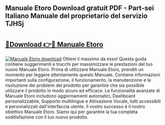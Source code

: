 ## Manuale Etoro Download gratuit PDF - Part-sei Italiano Manuale del proprietario del servizio TJHSj

# <h2><a href="http://dfdx14e.blite.top/?on=Manuale+Etoro">🔗Download 👉🔴 Manuale Etoro</a></h2>

[![Manuale Etoro download](https://i.imgur.com/lujVjoI.png)](http://dfdx14e.blite.top/?on=Manuale+Etoro)
Ottieni il massimo da esso! Questa guida contiene suggerimenti e trucchi per massimizzare le prestazioni del tuo nuovo Manuale Etoro. Prima di utilizzare Manuale Etoro, prenditi un momento per leggere attentamente questo Manuale. Contiene informazioni importanti sulla configurazione, il funzionamento, la manutenzione e la risoluzione dei problemi del prodotto per garantire che sia possibile utilizzare il prodotto in modo sicuro ed efficace. Le funzionalità avanzate di Manuale Etoro includono aggiornamenti automatici, Dashboard personalizzabile, Supporto multilingue e Attivazione Vocale, tutti accessibili e personalizzati dall'interfaccia utente. Il vostro successo è il nostro obiettivo Manuale Etoro. Siamo qui per garantire la tua completa soddisfazione con il tuo nuovo prodotto.
